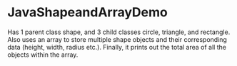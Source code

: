 # JavaShapeandArrayDemo
Has 1 parent class shape, and 3 child classes circle, triangle, and rectangle. Also uses an array to store multiple shape objects and their corresponding data (height, width, radius etc.).  Finally, it prints out the total area of all the objects within the array. 
